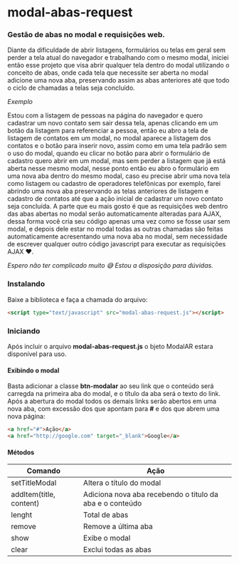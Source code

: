 # modal-abas-request
### Gestão de abas no modal e requisições web.

Diante da dificuldade de abrir listagens, formulários ou telas em geral sem perder a tela atual do navegador e 
trabalhando com o mesmo modal, iniciei então esse projeto que visa abrir qualquer tela dentro do modal utilizando o
conceito de abas, onde cada tela que necessite ser aberta no modal adicione uma nova aba, preservando assim as abas
anteriores até que todo o ciclo de chamadas a telas seja concluído.

*Exemplo*

Estou com a listagem de pessoas na página do navegador e quero cadastrar um novo contato sem sair dessa tela, apenas
clicando em um botão da listagem para referenciar a pessoa, então eu abro a tela de listagem de contatos em um modal, no 
modal aparece a listagem dos contatos e o botão para inserir novo, assim como em uma tela padrão sem o uso do modal, 
quando eu clicar no botão para abrir o formulário de cadastro quero abrir em um modal, mas sem perder a listagem que já 
está aberta nesse mesmo modal, nesse ponto então eu abro o formulário em uma nova aba dentro do mesmo modal, caso eu
precise abrir uma nova tela como listagem ou cadastro de operadores telefônicas por exemplo, farei abrindo uma nova aba
preservando as telas anteriores de listagem e cadastro de contatos até que a ação inicial de cadastrar um novo contato
seja concluída. A parte que eu mais gosto é que as requisições web dentro das abas abertas no modal serão 
automaticamente alteradas para AJAX, dessa forma você cria seu código apenas uma vez como se fosse usar sem modal, e
depois dele estar no modal todas as outras chamadas são feitas automaticamente acresentando uma nova aba no modal, sem 
necessidade de escrever qualquer outro código javascript para executar as requisições AJAX :heart:.

*Espero não ter complicado muito :sweat_smile: Estou a disposição para dúvidas.*

### Instalando
Baixe a biblioteca e faça a chamada do arquivo:
```html
<script type="text/javascript" src="modal-abas-request.js"></script>
```

### Iniciando
Após incluir o arquivo **modal-abas-request.js** o bjeto ModalAR estara disponível para uso.

#### Exibindo o modal
Basta adicionar a classe **btn-modalar** ao seu link que o conteúdo será carregda na primeira aba do modal, e o título 
da aba será o texto do link. Após a abertura do modal todos os demais links serão abertos em uma nova aba, com excessão
dos que apontam para **#** e dos que abrem uma nova página:
```html
<a href="#">Ação</a> 
<a href="http://google.com" target="_blank">Google</a> 
```

#### Métodos

Comando | Ação
--------|-----
setTitleModal | Altera o título do modal
addItem(title, content) | Adiciona nova aba recebendo o titulo da aba e o conteúdo
lenght | Total de abas
remove | Remove a última aba
show | Exibe o modal
clear | Exclui todas as abas

